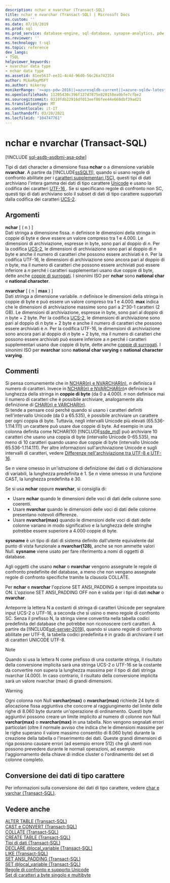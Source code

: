 ```yaml
---
description: nchar e nvarchar (Transact-SQL)
title: nchar e nvarchar (Transact-SQL) | Microsoft Docs
ms.custom: ''
ms.date: 07/19/2019
ms.prod: sql
ms.prod_service: database-engine, sql-database, synapse-analytics, pdw
ms.reviewer: ''
ms.technology: t-sql
ms.topic: reference
dev_langs:
- TSQL
helpviewer_keywords:
- nvarchar data type
- nchar data type
ms.assetid: 81ee5637-ee31-4c4d-96d0-56c26a742354
author: MikeRayMSFT
ms.author: mikeray
monikerRange: '>=aps-pdw-2016||=azuresqldb-current||=azure-sqldw-latest||>=sql-server-2016||>=sql-server-linux-2017||=azuresqldb-mi-current'
ms.openlocfilehash: 11205430c39bf127d7875e820158ea9bfe7cfbe2
ms.sourcegitcommit: 0310fdb22916df013eef86fee44e660dbf39ad21
ms.translationtype: MT
ms.contentlocale: it-IT
ms.lasthandoff: 03/20/2021
ms.locfileid: "104747761"
---
```

# <a name="nchar-and-nvarchar-transact-sql"></a>nchar e nvarchar (Transact-SQL)
[!INCLUDE [sql-asdb-asdbmi-asa-pdw](../../includes/applies-to-version/sql-asdb-asdbmi-asa-pdw.md)]

Tipi di dati character a dimensione fissa **nchar** o a dimensione variabile **nvarchar**. A partire da [!INCLUDE[ssSQL11](../../includes/sssql11-md.md)], quando si usano regole di confronto abilitate per i [caratteri supplementari (SC)](../../relational-databases/collations/collation-and-unicode-support.md#Supplementary_Characters), questi tipi di dati archiviano l'intera gamma dei dati di tipo carattere [Unicode](../../relational-databases/collations/collation-and-unicode-support.md#Unicode_Defn) e usano la codifica dei caratteri [UTF-16 ](https://www.wikipedia.org/wiki/UTF-16). Se si specificano regole di confronto non SC, questi tipi di dati archiviano solo il subset di dati di tipo carattere supportati dalla codifica dei caratteri [UCS-2](https://www.wikipedia.org/wiki/Universal_Coded_Character_Set#Encoding_forms).

## <a name="arguments"></a>Argomenti
**nchar** [ ( n ) ]  
Dati stringa a dimensione fissa. *n* definisce le dimensioni della stringa in coppie di byte e deve essere un valore compreso tra 1 e 4.000. Le dimensioni di archiviazione, espresse in byte, sono pari al doppio di *n*. Per la codifica [UCS-2](https://www.wikipedia.org/wiki/UTF-16#U+0000_to_U+D7FF_and_U+E000_to_U+FFFF), le dimensioni di archiviazione sono pari al doppio di *n* byte e anche il numero di caratteri che possono essere archiviati è *n*. Per la codifica UTF-16, le dimensioni di archiviazione sono ancora pari al doppio di *n* byte, ma il numero di caratteri che possono essere archiviati può essere inferiore a *n* perché i caratteri supplementari usano due coppie di byte, dette anche [coppie di surrogati](https://www.wikipedia.org/wiki/UTF-16#U+010000_to_U+10FFFF). I sinonimi ISO per **nchar** sono **national char** e **national character**.
  
**nvarchar** [ ( n | **max** ) ]  
Dati stringa a dimensione variabile. *n* definisce le dimensioni della stringa in coppie di byte e può essere un valore compreso tra 1 e 4.000. **max** indica che le dimensioni di archiviazione massime sono pari a 2^30-1 caratteri (2 GB). Le dimensioni di archiviazione, espresse in byte, sono pari al doppio di *n* byte + 2 byte. Per la codifica [UCS-2](https://www.wikipedia.org/wiki/UTF-16#U+0000_to_U+D7FF_and_U+E000_to_U+FFFF), le dimensioni di archiviazione sono pari al doppio di *n* byte + 2 byte e anche il numero di caratteri che possono essere archiviati è *n*. Per la codifica UTF-16, le dimensioni di archiviazione sono ancora pari al doppio di *n* byte + 2 byte, ma il numero di caratteri che possono essere archiviati può essere inferiore a *n* perché i caratteri supplementari usano due coppie di byte, dette anche [coppie di surrogati](https://www.wikipedia.org/wiki/UTF-16#U+010000_to_U+10FFFF). I sinonimi ISO per **nvarchar** sono **national char varying** e **national character varying**.
  
## <a name="remarks"></a>Commenti  
Si pensa comunemente che in [NCHAR(*n*) e NVARCHAR(*n*)](../../t-sql/data-types/nchar-and-nvarchar-transact-sql.md), *n* definisca il numero di caratteri. Invece in [NCHAR(*n*) e NVARCHAR(*n*)](../../t-sql/data-types/nchar-and-nvarchar-transact-sql.md)*n* definisce la lunghezza della stringa in **coppie di byte** (da 0 a 4.000). *n* non definisce mai il numero di caratteri che è possibile archiviare, analogamente alla definizione di [CHAR(*n*) e VARCHAR(*n*)](../../t-sql/data-types/char-and-varchar-transact-sql.md).   
Si tende a pensare così perché quando si usano i caratteri definiti nell'intervallo Unicode (da 0 a 65.535), è possibile archiviare un carattere per ogni coppia di byte. Tuttavia, negli intervalli Unicode più elevati (65.536-1.114.111) un carattere può usare due coppie di byte. Ad esempio in una colonna definita come NCHAR(10) [!INCLUDE[ssde_md](../../includes/ssde_md.md)] può archiviare 10 caratteri che usano una coppia di byte (intervallo Unicode 0-65.535), ma meno di 10 caratteri quando usano due coppie di byte (intervallo Unicode 65.536-1.114.111). Per altre informazioni sull'archiviazione Unicode e sugli intervalli di caratteri, vedere [Differenze nell'archiviazione tra UTF-8 e UTF-16](../../relational-databases/collations/collation-and-unicode-support.md#storage_differences).     

Se *n* viene omesso in un'istruzione di definizione dei dati o di dichiarazione di variabili, la lunghezza predefinita è 1. Se *n* viene omesso in una funzione CAST, la lunghezza predefinita è 30.

Se si usa **nchar** oppure **nvarchar**, si consiglia di:
- Usare **nchar** quando le dimensioni delle voci di dati delle colonne sono coerenti.  
- Usare **nvarchar** quando le dimensioni delle voci di dati delle colonne presentano notevoli differenze.  
- Usare **nvarchar(max)** quando le dimensioni delle voci di dati delle colonne variano in modo significativo e la lunghezza delle stringhe potrebbe essere superiore a 4.000 coppie di byte.  
  
**sysname** è un tipo di dati di sistema definito dall'utente equivalente dal punto di vista funzionale a **nvarchar(128)**, anche se non ammette valori Null. **sysname** viene usato per fare riferimento a nomi di oggetti di database.
  
Agli oggetti che usano **nchar** o **nvarchar** vengono assegnate le regole di confronto predefinite del database, a meno che non vengano assegnate regole di confronto specifiche tramite la clausola COLLATE.
  
Per **nchar** e **nvarchar** l'opzione SET ANSI_PADDING è sempre impostata su ON. L'opzione SET ANSI_PADDING OFF non è valida per i tipi di dati **nchar** o **nvarchar**.
  
Anteporre la lettera N a costanti di stringa di caratteri Unicode per segnalare input UCS-2 o UTF-16, a seconda che si usino o meno regole di confronto SC. Senza il prefisso N, la stringa viene convertita nella tabella codici predefinita del database che potrebbe non riconoscere certi caratteri. A partire da [!INCLUDE[sql-server-2019](../../includes/sssql19-md.md)], quando si usano regole di confronto abilitate per UTF-8, la tabella codici predefinita è in grado di archiviare il set di caratteri UNICODE UTF-8. 
 
> [!NOTE]  
> Quando si usa la lettera N come prefisso di una costante stringa, il risultato della conversione implicita sarà una stringa UCS-2 o UTF-16 se la costante da convertire non supera la lunghezza massima per il tipo di dati stringa nvarchar (4.000). In caso contrario, il risultato della conversione implicita sarà un valore nvarchar (max) di grandi dimensioni.
  
> [!WARNING]  
> Ogni colonna non Null **varchar(max)** o **nvarchar(max)** richiede 24 byte di allocazione fissa aggiuntiva che concorre al raggiungimento del limite delle righe di 8.060 byte durante un'operazione di ordinamento. Questi byte aggiuntivi possono creare un limite implicito al numero di colonne non Null **varchar(max)** o **nvarchar(max)** in una tabella. Non vengono segnalati errori particolari (oltre il normale avviso che indica che le dimensioni massime per le righe superano il valore massimo consentito di 8.060 byte) durante la creazione della tabella o l'inserimento dei dati. Queste grandi dimensioni di riga possono causare errori (ad esempio errore 512) che gli utenti non possono prevedere durante le normali operazioni,  ad esempio l'aggiornamento della chiave di indice cluster o l'ordinamento del set di colonne completo.
  
## <a name="converting-character-data"></a>Conversione dei dati di tipo carattere  
Per informazioni sulla conversione dei dati di tipo carattere, vedere [char e varchar &#40;Transact-SQL&#41;](../../t-sql/data-types/char-and-varchar-transact-sql.md).
  
## <a name="see-also"></a>Vedere anche
[ALTER TABLE &#40;Transact-SQL&#41;](../../t-sql/statements/alter-table-transact-sql.md)  
[CAST e CONVERT &#40;Transact-SQL&#41;](../../t-sql/functions/cast-and-convert-transact-sql.md)  
[COLLATE &#40;Transact-SQL&#41;](../statements/collations.md)  
[CREATE TABLE &#40;Transact-SQL&#41;](../../t-sql/statements/create-table-transact-sql.md)  
[Tipi di dati &#40;Transact-SQL&#41;](../../t-sql/data-types/data-types-transact-sql.md)  
[DECLARE @local_variable &#40;Transact-SQL&#41;](../../t-sql/language-elements/declare-local-variable-transact-sql.md)  
[LIKE &#40;Transact-SQL&#41;](../../t-sql/language-elements/like-transact-sql.md)  
[SET ANSI_PADDING &#40;Transact-SQL&#41;](../../t-sql/statements/set-ansi-padding-transact-sql.md)  
[SET @local_variable &#40;Transact-SQL&#41;](../../t-sql/language-elements/set-local-variable-transact-sql.md)    
[Regole di confronto e supporto Unicode](../../relational-databases/collations/collation-and-unicode-support.md)     
[Set di caratteri a byte singolo e multibyte](/cpp/c-runtime-library/single-byte-and-multibyte-character-sets)  
